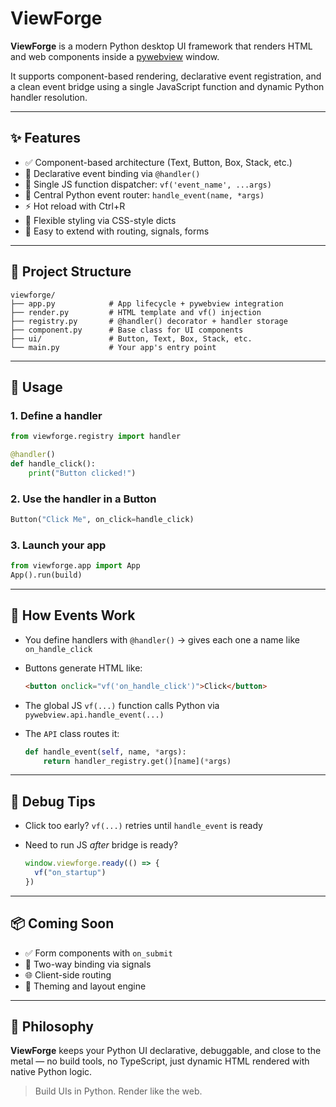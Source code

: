 # ViewForge

**ViewForge** is a modern Python desktop UI framework that renders HTML and web components inside a [pywebview](https://github.com/r0x0r/pywebview) window.

It supports component-based rendering, declarative event registration, and a clean event bridge using a single JavaScript function and dynamic Python handler resolution.

---

## ✨ Features

* ✅ Component-based architecture (Text, Button, Box, Stack, etc.)
* 🔗 Declarative event binding via `@handler()`
* 🔁 Single JS function dispatcher: `vf('event_name', ...args)`
* 🔐 Central Python event router: `handle_event(name, *args)`
* ⚡ Hot reload with Ctrl+R
* 🧩 Flexible styling via CSS-style dicts
* 🧠 Easy to extend with routing, signals, forms

---

## 🔧 Project Structure

```
viewforge/
├── app.py            # App lifecycle + pywebview integration
├── render.py         # HTML template and vf() injection
├── registry.py       # @handler() decorator + handler storage
├── component.py      # Base class for UI components
├── ui/               # Button, Text, Box, Stack, etc.
└── main.py           # Your app's entry point
```

---

## 🚀 Usage

### 1. Define a handler

```python
from viewforge.registry import handler

@handler()
def handle_click():
    print("Button clicked!")
```

### 2. Use the handler in a Button

```python
Button("Click Me", on_click=handle_click)
```

### 3. Launch your app

```python
from viewforge.app import App
App().run(build)
```

---

## 🧠 How Events Work

* You define handlers with `@handler()` → gives each one a name like `on_handle_click`
* Buttons generate HTML like:

  ```html
  <button onclick="vf('on_handle_click')">Click</button>
  ```
* The global JS `vf(...)` function calls Python via `pywebview.api.handle_event(...)`
* The `API` class routes it:

  ```python
  def handle_event(self, name, *args):
      return handler_registry.get()[name](*args)
  ```

---

## 🧪 Debug Tips

* Click too early? `vf(...)` retries until `handle_event` is ready
* Need to run JS *after* bridge is ready?

  ```js
  window.viewforge.ready(() => {
    vf("on_startup")
  })
  ```

---

## 📦 Coming Soon

* ✅ Form components with `on_submit`
* 🔁 Two-way binding via signals
* 🌐 Client-side routing
* 🎨 Theming and layout engine

---

## 🧼 Philosophy

**ViewForge** keeps your Python UI declarative, debuggable, and close to the metal — no build tools, no TypeScript, just dynamic HTML rendered with native Python logic.

> Build UIs in Python. Render like the web.
